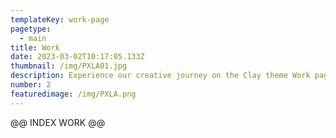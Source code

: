 ```yaml
---
templateKey: work-page
pagetype:
  - main
title: Work
date: 2023-03-02T10:17:05.133Z
thumbnail: /img/PXLA01.jpg
description: Experience our creative journey on the Clay theme Work page. Explore our portfolio and witness the artistry behind our projects.
number: 2
featuredimage: /img/PXLA.png
---
```


@@ INDEX WORK @@
